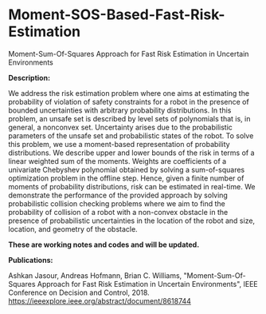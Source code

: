 # Moment-SOS-Based-Fast-Risk-Estimation
Moment-Sum-Of-Squares Approach for Fast Risk Estimation in Uncertain Environments

**Description:**

We address the risk estimation problem where one aims at estimating the probability of violation of safety constraints for a robot in the presence of bounded uncertainties with arbitrary probability distributions. In this problem, an unsafe set is described
by level sets of polynomials that is, in general, a nonconvex set. Uncertainty arises due to the probabilistic parameters of the unsafe set and probabilistic states of the robot. To solve this problem, we use a moment-based representation of probability distributions. We describe upper and lower bounds of the risk in terms of a linear weighted sum of the moments. Weights are coefficients of
a univariate Chebyshev polynomial obtained by solving a sum-of-squares optimization problem in the offline step. Hence, given a finite number of moments of probability distributions, risk can be estimated in real-time. We demonstrate the performance of the provided approach by solving probabilistic collision checking problems where we aim to find the probability of collision of a robot with a non-convex obstacle in the presence of probabilistic uncertainties in the location of the robot and size, location, and geometry of the obstacle.


**These are working notes and codes and will be updated.**



**Publications:**

Ashkan Jasour, Andreas Hofmann, Brian C. Williams, "Moment-Sum-Of-Squares Approach for Fast Risk Estimation in Uncertain Environments", IEEE Conference on Decision and Control, 2018.
https://ieeexplore.ieee.org/abstract/document/8618744



